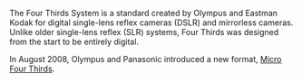 The Four Thirds System is a standard created by Olympus and Eastman Kodak for digital single-lens reflex cameras (DSLR) and mirrorless cameras. Unlike older single-lens reflex (SLR) systems, Four Thirds was designed from the start to be entirely digital.

In August 2008, Olympus and Panasonic introduced a new format, [Micro Four Thirds](/tags/micro-four-thirds/).
